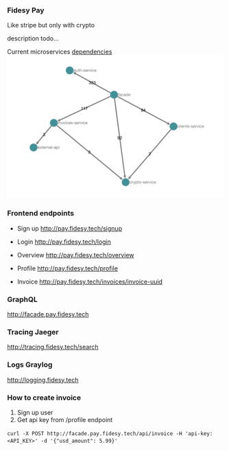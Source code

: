 ### Fidesy Pay

Like stripe but only with crypto

description todo...

Current microservices [dependencies](http://tracing.fidesy.tech/dependencies) 
![](https://github.com/fidesy-pay/.github/blob/master/images/graph.png)

### Frontend endpoints 

* Sign up http://pay.fidesy.tech/signup

* Login http://pay.fidesy.tech/login

* Overview http://pay.fidesy.tech/overview

* Profile http://pay.fidesy.tech/profile

* Invoice http://pay.fidesy.tech/invoices/invoice-uuid

### GraphQL

http://facade.pay.fidesy.tech

### Tracing Jaeger

http://tracing.fidesy.tech/search

### Logs Graylog

http://logging.fidesy.tech

### How to create invoice

1. Sign up user
2. Get api key from /profile endpoint

```curl -X POST http://facade.pay.fidesy.tech/api/invoice -H 'api-key: <API_KEY>' -d '{"usd_amount": 5.99}'```

